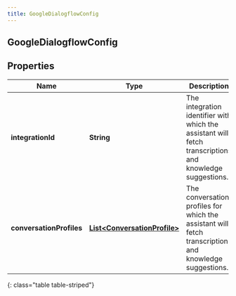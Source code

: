 ```yaml
---
title: GoogleDialogflowConfig
---
```

## GoogleDialogflowConfig


## Properties

| Name | Type | Description | Notes |
| ------------ | ------------- | ------------- | ------------- |
| **integrationId** | <!----><!---->**String**<!----> | The integration identifier with which the assistant will fetch transcriptions and knowledge suggestions. |  [optional] |
| **conversationProfiles** | <!----><!---->[**List&lt;ConversationProfile&gt;**](ConversationProfile.html)<!----> | The conversation profiles for which the assistant will fetch transcription and knowledge suggestions. |  |
{: class="table table-striped"}



